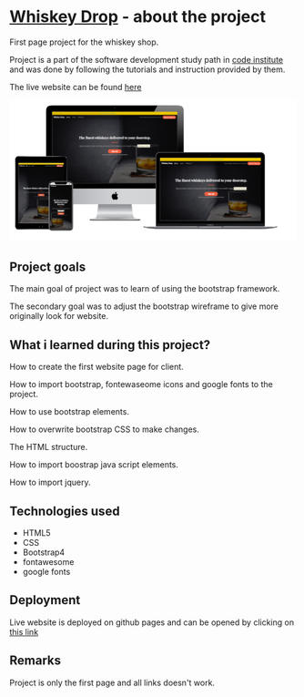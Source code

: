 # [Whiskey Drop](https://dejvoss.github.io/cs_whiskey_drop/) - about the project

First page project for the whiskey shop.

Project is a part of the software development study path in [code institute](https://codeinstitute.net/) and was done by following the tutorials and instruction provided by them.

The live website can be found [here](https://dejvoss.github.io/cs_whiskey_drop/)

![website mockups](images/mockup.png)

## Project goals

The main goal of project was to learn of using the bootstrap framework.

The secondary goal was to adjust the bootstrap wireframe to give more originally look for website.

## What i learned during this project?

How to create the first website page for client.

How to import bootstrap, fontewaseome icons and google fonts to the project.

How to use bootstrap elements.

How to overwrite bootstrap CSS to make changes.

The HTML structure.

How to import boostrap java script elements.

How to import jquery.
## Technologies used

* HTML5
* CSS
* Bootstrap4
* fontawesome
* google fonts


## Deployment

Live website is deployed on github pages and can be opened by clicking on [this link](https://dejvoss.github.io/cs_whiskey_drop/)
## Remarks

Project is only the first page and all links doesn't work.
